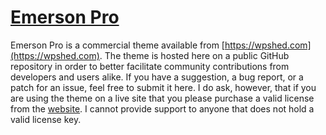 # [Emerson Pro](https://wpshed.com) #

Emerson Pro is a commercial theme available from [https://wpshed.com](https://wpshed.com). The theme is hosted here on a public GitHub repository in order to better facilitate community contributions from developers and users alike. If you have a suggestion, a bug report, or a patch for an issue, feel free to submit it here. I do ask, however, that if you are using the theme on a live site that you please purchase a valid license from the [website](https://wpshed.com). I cannot provide support to anyone that does not hold a valid license key.